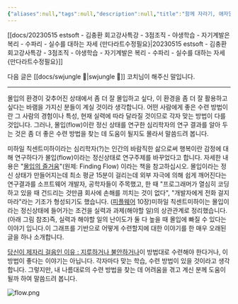```yaml
---
{"aliases":null,"tags":null,"description":null,"title":"함께 자라기, 애자일로 가는 길 - 김창준","created":"2023-08-26T19:02:15","updated":"2023-08-26T19:04:56","dg-publish":true,"permalink":"/docs/함께 자라기, 애자일로 가는 길 - 김창준/","dgPassFrontmatter":true}
---
```


[[docs/20230515 estsoft - 김충환 회고강사특강 - 3점조직 - 야생학습 - 자기계발은 복리 - 수파리 - 실수를 대하는 자세 {만다라트수정필요}\|20230515 estsoft - 김충환 회고강사특강 - 3점조직 - 야생학습 - 자기계발은 복리 - 수파리 - 실수를 대하는 자세 {만다라트수정필요}]]

다음 글은 [[docs/swjungle 🤖\|swjungle 🤖]] 코치님이 해주신 말입니다.

---
몰입의 환경이 갖추어진 상태에서 좀 더 잘 몰입하고 싶다, 이 환경을 좀 더 잘 활용하고 싶다는 바램을 가지신 분들이 계실 것이라 생각합니다. 어떤 사람에게 좋은 수련 방법이란 그 사람의 경험이나 특성, 현재 실력에 따라 달라질 것이므로 각자 맞는 방법이 다를 것입니다. 그러나, 몰입(flow)이란 정신 상태를 연구한 심리학자의 연구 결과를 알아 두는 것은 좀 더 좋은 수련 방법을 찾는 데 도움이 될지도 몰라서 말씀드려 봅니다.

미하일 칙센트미하이라는 심리학자(?)는 인간의 바람직한 삶으로써 행복이란 감정에 대해 연구하다가 몰입(flow)이라는 정신상태로 연구주제를 바꾸었다고 합니다. 자세한 내용은 "[몰입의 즐거움](http://book.naver.com/bookdb/book_detail.naver?bid=34057)"(원제: Finding Flow) 이라는 책을 참고하십시오. 몰입이라는 정신 상태가 만들어지는데 최소 평균 15분이 걸리는데 외부 자극에 의해 쉽게 깨어진다는 연구결과를 소프트웨어 개발자, 공학자들이 주목했고, 한 때 "프로그래머가 열심히 코딩하고 있을 때 건드리는 것만큼 회사에 손해를 끼치는 것이 없다", "개발자에게 전화 걸지 마라"라는 기조가 형성되기도 했습니다. ([피플웨어](https://search.shopping.naver.com/book/catalog/32491453105) 10장)미하일 칙센트미하이는 몰입이라는 정신상태에 들어가는 조건을 실력과 과제(해야할 일)의 상관관계로 정리했습니다. (아래 그림 참조)즉, 실력과 해야할 일의 난이도가 둘 다 높을 때 몰입에 빠질 수 있다는 이야기 입니다.이 그래프를 기반으로 어떻게 수련할지에 대한 이야기를 한 매우 오래된 글을 하나 소개합니다.  

[당신이 제자리 걸음인 이유 : 지루하거나 불안하거나](https://web.archive.org/web/20230314170445/http://agile.egloos.com/5749946)이 방법대로 수련해야 한다거나, 이 방법이 좋다는 이야기는 아닙니다. 각자마다 맞는 학습, 수련 방법이 있을 것이라고 생각합니다. 그렇지만, 내 나름대로의 수련 방법을 찾는 데 어려움을 겪고 계신 분께 도움이 될까 하여 말씀드려 봅니다. 

![flow.png](/img/user/docs/assets/flow.png)
